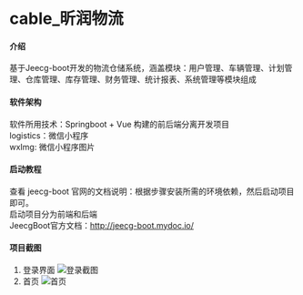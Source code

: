 # cable_昕润物流

#### 介绍
基于Jeecg-boot开发的物流仓储系统，涵盖模块：用户管理、车辆管理、计划管理、仓库管理、库存管理、财务管理、统计报表、系统管理等模块组成

#### 软件架构
软件所用技术：Springboot + Vue 构建的前后端分离开发项目</br>
logistics：微信小程序</br>
wxImg: 微信小程序图片</br>

#### 启动教程
查看 jeecg-boot 官网的文档说明：根据步骤安装所需的环境依赖，然后启动项目即可。 </br>
启动项目分为前端和后端	</br>
JeecgBoot官方文档：http://jeecg-boot.mydoc.io/ </br>

#### 项目截图
1. 登录界面
![登录截图](https://images.gitee.com/uploads/images/2020/0628/192351_69d1a279_5459645.jpeg "1.jpg")
2. 首页
![首页](https://images.gitee.com/uploads/images/2020/0628/192911_b2a0b33a_5459645.jpeg "2.jpg")
